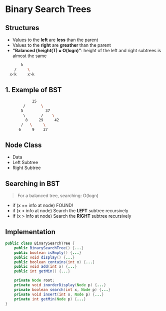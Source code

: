 # Binary Search Trees

## Structures

- Values to the **left** are **less** than the parent
- Values to the **right** are **greather** than the parent
- **"Balanced (height(T) = O(logn)"**: height of the left and right subtrees is almost the same

```bash
       k
    /     \
  x<k     x>k
```

## 1. Example of BST

```bash
            25
        /       \
       5          37
        \       /    \
         8     29     42
       /   \     \
      6     9    27
```

## Node Class

- Data
- Left Subtree
- Right Subtree

## Searching in BST

> For a balanced tree, searching: O(logn)

- if (x == info at node) FOUND!
- if (x < info at node) Search the **LEFT** subtree recursively
- if (x > info at node) Search the **RIGHT** subtree recursively

## Implementation

```java
public class BinarySearchTree {
    public BinarySearchTree() {...}
    public boolean isEmpty() {...}
    public void display() {...}
    public boolean contains(int x) {...}
    public void add(int x) {...}
    public int getMin() {...}

    private Node root;
    private void inorderDisplay(Node p) {...}
    private boolean search(int x, Node p) {...}
    private void insert(int x, Node p) {...}
    private int getMin(Node p) {...}
}
```
